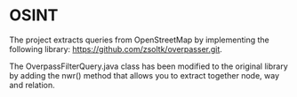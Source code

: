# OSINT
The project extracts queries from OpenStreetMap by implementing the following library: https://github.com/zsoltk/overpasser.git.

The OverpassFilterQuery.java class has been modified to the original library by adding the nwr() method that allows you to extract together node, way and relation.
